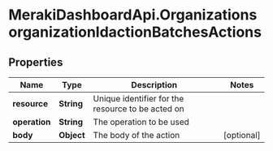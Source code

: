 # MerakiDashboardApi.OrganizationsorganizationIdactionBatchesActions

## Properties
Name | Type | Description | Notes
------------ | ------------- | ------------- | -------------
**resource** | **String** | Unique identifier for the resource to be acted on | 
**operation** | **String** | The operation to be used | 
**body** | **Object** | The body of the action | [optional] 


